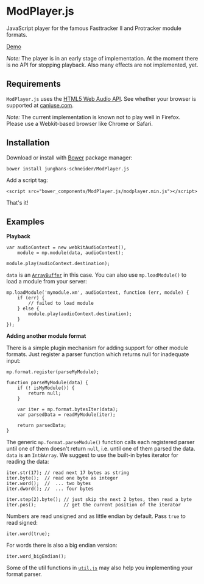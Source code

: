 ModPlayer.js
============

JavaScript player for the famous Fasttracker II and Protracker module formats.

[Demo](http://jsfiddle.net/junghans_schneider/vhBja/3/embedded/result/)

*Note:* The player is in an early stage of implementation. At the moment there is no API for stopping playback. Also many effects are not implemented, yet.

Requirements
------------

`ModPlayer.js` uses the [HTML5 Web Audio API](https://developer.mozilla.org/en-US/docs/Web/API/Web_Audio_API). See whether your browser is supported at [caniuse.com](http://caniuse.com/#feat=audio-api).

*Note:* The current implementation is known not to play well in Firefox. Please use a Webkit-based browser like Chrome or Safari.

Installation
------------

Download or install with [Bower](http://bower.io/) package manager:

    bower install junghans-schneider/ModPlayer.js

Add a script tag:

    <script src="bower_components/ModPlayer.js/modplayer.min.js"></script>

That's it!

Examples
--------

**Playback**

	var audioContext = new webkitAudioContext(),
		module = mp.module(data, audioContext);

    module.play(audioContext.destination);

`data` is an [`ArrayBuffer`](https://developer.mozilla.org/en-US/docs/Web/API/ArrayBuffer) in this case. You can also use `mp.loadModule()` to load a module from your server:

	mp.loadModule('mymodule.xm', audioContext, function (err, module) {
		if (err) {
		    // failed to load module
		} else {
			module.play(audioContext.destination);
		}
	});

**Adding another module format**

There is a simple plugin mechanism for adding support for other module formats. Just register a parser function which returns null for inadequate input:

	mp.format.register(parseMyModule);

	function parseMyModule(data) {
	    if (! isMyModule()) {
	        return null;
	    }

	    var iter = mp.format.bytesIter(data);
	    var parsedData = readMyModule(iter);

	    return parsedData;
	}

The generic `mp.format.parseModule()` function calls each registered parser until one of them doesn't return `null`, i.e. until one of them parsed the data. `data` is an `Int8Array`. We suggest to use the built-in bytes iterator for reading the data:

	iter.str(17); // read next 17 bytes as string
	iter.byte();  // read one byte as integer
	iter.word();  //  ... two bytes
	iter.dword(); //  ... four bytes

	iter.step(2).byte(); // just skip the next 2 bytes, then read a byte
	iter.pos();          // get the current position of the iterator

Numbers are read unsigned and as little endian by default. Pass `true` to read signed:

    iter.word(true);

For words there is also a big endian version:

    iter.word_bigEndian();

Some of the util functions in [`util.js`](https://github.com/junghans-schneider/ModPlayer.js/blob/master/src/util.js) may also help you implementing your format parser.
